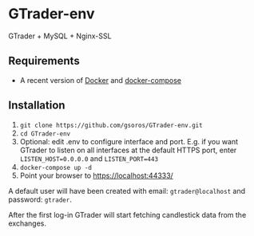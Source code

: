 # GTrader-env
GTrader + MySQL + Nginx-SSL

## Requirements
* A recent version of [Docker](https://store.docker.com/search?type=edition&offering=community) and [docker-compose](https://docs.docker.com/compose/install/)

## Installation
1. ```git clone https://github.com/gsoros/GTrader-env.git```
2. ```cd GTrader-env```
3. Optional: edit .env to configure interface and port. E.g. if you want GTrader to listen on all interfaces at the default HTTPS port, enter ```LISTEN_HOST=0.0.0.0``` and ```LISTEN_PORT=443```
2. ```docker-compose up -d```
3. Point your browser to [https://localhost:44333/](https://localhost:44333/)

A default user will have been created with email: ```gtrader@localhost``` and password: ```gtrader```.

After the first log-in GTrader will start fetching candlestick data from the exchanges.
